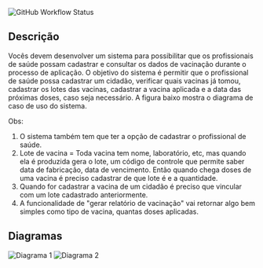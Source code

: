 ![GitHub Workflow Status](https://img.shields.io/github/actions/workflow/status/GustavoSC1/ControleVacinacao/maven.yml?branch=main)
## Descrição

Vocês devem desenvolver um sistema para possibilitar que os profissionais de saúde possam cadastrar e consultar os dados de vacinação durante o processo de aplicação. O objetivo do sistema é permitir que o profissional de saúde possa cadastrar um cidadão, verificar quais vacinas já tomou, cadastrar os lotes das vacinas, cadastrar a vacina aplicada e a data das próximas doses, caso seja necessário. A figura baixo mostra o diagrama de caso de uso do sistema.

Obs:

1. O sistema também tem que ter a opção de cadastrar o profissional de saúde.
2. Lote de vacina = Toda vacina tem nome, laboratório, etc, mas quando ela é produzida gera o lote, um código de controle que permite saber data de fabricação, data de vencimento. Então quando chega doses de uma vacina é preciso cadastrar de que lote é e a quantidade.  
3. Quando for cadastrar a vacina de um cidadão é preciso que vincular com um lote cadastrado anteriormente.
4. A funcionalidade de "gerar relatório de vacinação" vai retornar algo bem simples como tipo de vacina, quantas doses aplicadas.

## Diagramas
![Diagrama 1](https://ik.imagekit.io/gustavosc/Teste_Software/diagrama_de_caso_de_uso_K-ZkM0Rqlsx.PNG?updatedAt=1636196834390)
![Diagrama 2](https://ik.imagekit.io/gustavosc/Teste_Software/diagrama_mOe5nZLsv.PNG?updatedAt=1636197663795)
